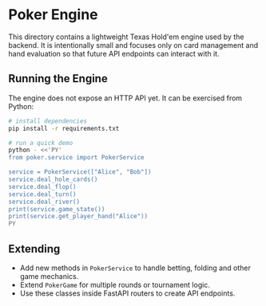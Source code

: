 # Poker Engine

This directory contains a lightweight Texas Hold'em engine used by the backend.
It is intentionally small and focuses only on card management and hand
evaluation so that future API endpoints can interact with it.

## Running the Engine

The engine does not expose an HTTP API yet. It can be exercised from Python:

```bash
# install dependencies
pip install -r requirements.txt

# run a quick demo
python - <<'PY'
from poker.service import PokerService

service = PokerService(["Alice", "Bob"])
service.deal_hole_cards()
service.deal_flop()
service.deal_turn()
service.deal_river()
print(service.game_state())
print(service.get_player_hand("Alice"))
PY
```

## Extending

- Add new methods in `PokerService` to handle betting, folding and other game
  mechanics.
- Extend `PokerGame` for multiple rounds or tournament logic.
- Use these classes inside FastAPI routers to create API endpoints.
